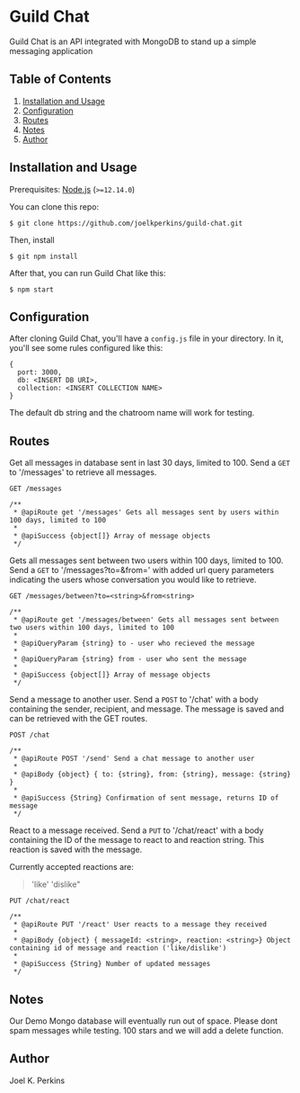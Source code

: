 # Guild Chat

Guild Chat is an API integrated with MongoDB to stand up a simple messaging application

## Table of Contents

1. [Installation and Usage](#installation-and-usage)
2. [Configuration](#configuration)
3. [Routes](#routes)
4. [Notes](#notes)
5. [Author](#author)

## <a name="installation-and-usage"></a>Installation and Usage

Prerequisites: [Node.js](https://nodejs.org/) (`>=12.14.0`)

You can clone this repo:

```
$ git clone https://github.com/joelkperkins/guild-chat.git
```

Then, install 

```
$ git npm install
```

After that, you can run Guild Chat like this:

```
$ npm start
```

## <a name="configuration"></a>Configuration

After cloning Guild Chat, you'll have a `config.js` file in your directory. In it, you'll see some rules configured like this:

```
{
  port: 3000,
  db: <INSERT DB URI>,
  collection: <INSERT COLLECTION NAME>
}
```

The default db string and the chatroom name will work for testing. 

## <a name="routes"></a>Routes

Get all messages in database sent in last 30 days, limited to 100. Send a `GET` to '/messages' to retrieve all messages. 

```
GET /messages

/**
 * @apiRoute get '/messages' Gets all messages sent by users within 100 days, limited to 100
 *
 * @apiSuccess {object[]} Array of message objects
 */
```

Gets all messages sent between two users within 100 days, limited to 100. Send a `GET` to '/messages?to=<string>&from=<string>' with added url query parameters indicating the users whose conversation you would like to retrieve. 

```
GET /messages/between?to=<string>&from<string>

/**
 * @apiRoute get '/messages/between' Gets all messages sent between two users within 100 days, limited to 100
 *
 * @apiQueryParam {string} to - user who recieved the message
 *
 * @apiQueryParam {string} from - user who sent the message
 *
 * @apiSuccess {object[]} Array of message objects
 */
```

Send a message to another user. Send a `POST` to '/chat' with a body containing the sender, recipient, and message. The message is saved and can be retrieved with the GET routes. 

```
POST /chat

/**
 * @apiRoute POST '/send' Send a chat message to another user
 *
 * @apiBody {object} { to: {string}, from: {string}, message: {string} }
 *
 * @apiSuccess {String} Confirmation of sent message, returns ID of message
 */
```

React to a message received. Send a `PUT` to '/chat/react' with a body containing the ID of the message to react to and reaction string. This reaction is saved with the message. 

Currently accepted reactions are: 
 > 'like'
 > 'dislike"

```
PUT /chat/react

/**
 * @apiRoute PUT '/react' User reacts to a message they received
 *
 * @apiBody {object} { messageId: <string>, reaction: <string>} Object containing id of message and reaction ('like/dislike')
 *
 * @apiSuccess {String} Number of updated messages
 */
```

## <a name="notes"></a>Notes

Our Demo Mongo database will eventually run out of space. Please dont spam messages while testing.
100 stars and we will add a delete function. 

## <a name="author"></a>Author

Joel K. Perkins


